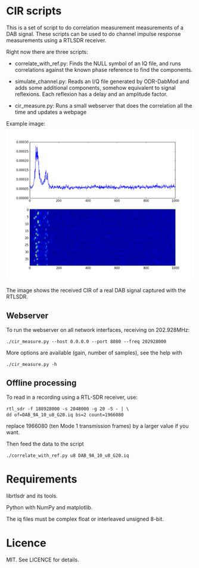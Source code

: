 CIR scripts
===========

This is a set of script to do correlation measurement measurements
of a DAB signal. These scripts can be used to do channel impulse
response measurements using a RTLSDR receiver.

Right now there are three scripts:

* correlate_with_ref.py: Finds the NULL symbol of an IQ file, and runs
  correlations against the known phase reference to find the components.

* simulate_channel.py: Reads an I/Q file generated by ODR-DabMod and
  adds some additional components, somehow equivalent to signal reflexions.
  Each reflexion has a delay and an amplitude factor.

* cir_measure.py: Runs a small webserver that does the correlation
  all the time and updates a webpage

Example image: ![Example correlation](./example_corr.png)

The image shows the received CIR of a real DAB signal captured with the RTLSDR.

Webserver
---------

To run the webserver on all network interfaces, receiving on 202.928MHz:

    ./cir_measure.py --host 0.0.0.0 --port 8080 --freq 202928000

More options are available (gain, number of samples), see the help with

    ./cir_measure.py -h

Offline processing
------------------

To read in a recording using a RTL-SDR receiver, use:

    rtl_sdr -f 188928000 -s 2048000 -g 20 -S - | \
    dd of=DAB_9A_10_u8_G20.iq bs=2 count=1966080

replace 1966080 (ten Mode 1 transmission frames) by a larger value if you want.

Then feed the data to the script

    ./correlate_with_ref.py u8 DAB_9A_10_u8_G20.iq


Requirements
============
librtlsdr and its tools.

Python with NumPy and matplotlib.

The iq files must be complex float or interleaved unsigned 8-bit.


Licence
=======
MIT. See LICENCE for details.

